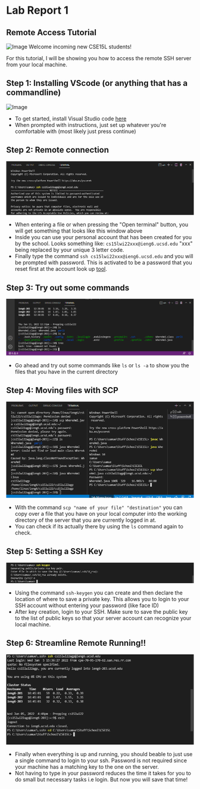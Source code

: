 # Lab Report 1
## Remote Access Tutorial
![Image](https://www.dnsstuff.com/wp-content/uploads/2020/04/what-is-remote-access-for-1024x536.png)
Welcome incoming new CSE15L students!

For this tutorial, I will be showing you how to access the remote SSH server from your local machine.

## Step 1: Installing VScode (or anything that has a commandline)
![Image](https://mspoweruser.com/wp-content/uploads/2017/02/vs-code.jpg)
* To get started, install Visual Studio code [here](https://code.visualstudio.com/download)
* When prompted with instructions, just set up whatever you're comfortable with (most likely just press continue)

## Step 2: Remote connection

![Image](images/sshlogin.PNG)

* When entering a file or when pressing the "Open terminal" button, you will get something that looks like this window above
* Inside you can use your personal account that has been created for you by the school. Looks something like: `cs15lwi22xxx@ieng6.ucsd.edu` "xxx" being replaced by your unique 3 letter code.
* Finally type the command `ssh cs15lwi22xxx@ieng6.ucsd.edu` and you will be prompted with password. This is activated to be a password that you reset first at the account look up [tool](https://students.ucsd.edu/campus-services/technology/computers/index.html). 

## Step 3: Try out some commands
![Image](images/tryingcommands.png)
* Go ahead and try out some commands like `ls` or `ls -a` to show you the files that you have in the current directory

## Step 4: Moving files with SCP
![Image](images/scpSS.png)
* With the command `scp "name of your file" "destination"` you can copy over a file that you have on your local computer into the working directory of the server that you are currently logged in at.
* You can check if its actually there by using the `ls` command again to check.

## Step 5: Setting a SSH Key

![Image](images/keygen.png)
* Using the command `ssh-keygen` you can create and then declare the location of where to save a private key. This allows you to login to your SSH account without entering your password (like face ID)
* After key creation, login to your SSH. Make sure to save the public key to the list of public keys so that your server account can recognize your local machine.

## Step 6: Streamline Remote Running!!

![Image](images/nopw.png)
* Finally when everything is up and running, you should beable to just use a single command to login to your ssh. Password is not required since your machine has a matching key to the one on the server.
* Not having to type in your password reduces the time it takes for you to do small but necessary tasks i.e login. But now you will save that time!